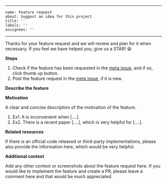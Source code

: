 ______________________________________________________________________
```
name: Feature request
about: Suggest an idea for this project
title: ''
labels: ''
assignees: ''
```
______________________________________________________________________

Thanks for your feature request and we will review and plan for it when necessary.
If you feel we have helped you, give us a STAR! :satisfied:

**Steps**

1. Check if the feature has been requested in the [meta issue](https://github.com/open-mmlab/mmpose/issues/9), and if so, click thumb up button.
1. Post the feature request in the [meta issue](https://github.com/open-mmlab/mmpose/issues/9), if it is new.

**Describe the feature**

**Motivation**

A clear and concise description of the motivation of the feature.

1. Ex1. It is inconvenient when [....].
1. Ex2. There is a recent paper [....], which is very helpful for [....].

**Related resources**

If there is an official code released or third-party implementations, please also provide the information here, which would be very helpful.

**Additional context**

Add any other context or screenshots about the feature request here.
If you would like to implement the feature and create a PR, please leave a comment here and that would be much appreciated.
